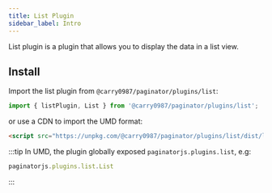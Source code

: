 ```yaml
---
title: List Plugin
sidebar_label: Intro
---
```


List plugin is a plugin that allows you to display the data in a list view.

## Install

Import the list plugin from `@carry0987/paginator/plugins/list`:

```ts
import { listPlugin, List } from '@carry0987/paginator/plugins/list';
```

or use a CDN to import the UMD format:

```html
<script src="https://unpkg.com/@carry0987/paginator/plugins/list/dist/list.min.js"></script>
```

:::tip
In UMD, the plugin globally exposed `paginatorjs.plugins.list`, e.g:

```ts
paginatorjs.plugins.list.List
```
:::
